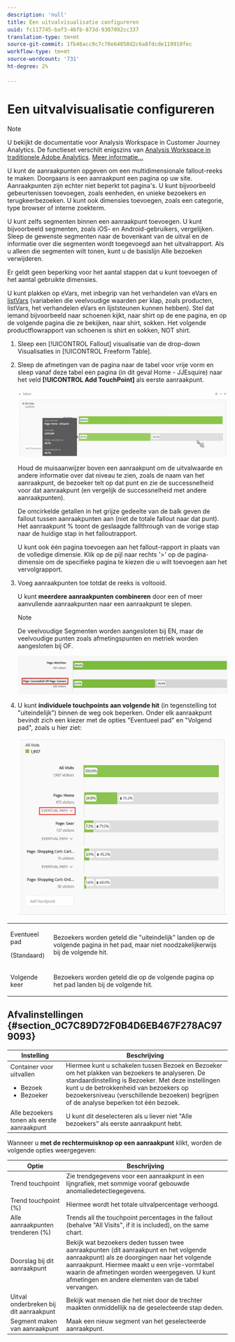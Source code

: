 ```yaml
---
description: 'null'
title: Een uitvalvisualisatie configureren
uuid: fc117745-baf3-46fb-873d-9307092cc337
translation-type: tm+mt
source-git-commit: 1fb46acc9c7c70e64058d2c6a8fdcde119910fec
workflow-type: tm+mt
source-wordcount: '731'
ht-degree: 2%

---
```



# Een uitvalvisualisatie configureren

>[!NOTE]
>
>U bekijkt de documentatie voor Analysis Workspace in Customer Journey Analytics. De functieset verschilt enigszins van [Analysis Workspace in traditionele Adobe Analytics](https://docs.adobe.com/content/help/en/analytics/analyze/analysis-workspace/home.html). [Meer informatie...](/help/getting-started/cja-aa.md)

U kunt de aanraakpunten opgeven om een multidimensionale fallout-reeks te maken. Doorgaans is een aanraakpunt een pagina op uw site. Aanraakpunten zijn echter niet beperkt tot pagina&#39;s. U kunt bijvoorbeeld gebeurtenissen toevoegen, zoals eenheden, en unieke bezoekers en terugkeerbezoeken. U kunt ook dimensies toevoegen, zoals een categorie, type browser of interne zoekterm.

U kunt zelfs segmenten binnen een aanraakpunt toevoegen. U kunt bijvoorbeeld segmenten, zoals iOS- en Android-gebruikers, vergelijken. Sleep de gewenste segmenten naar de bovenkant van de uitval en de informatie over die segmenten wordt toegevoegd aan het uitvalrapport. Als u alleen die segmenten wilt tonen, kunt u de basislijn Alle bezoeken verwijderen.

Er geldt geen beperking voor het aantal stappen dat u kunt toevoegen of het aantal gebruikte dimensies.

U kunt plakken op eVars, met inbegrip van het verhandelen van eVars en [listVars](https://docs.adobe.com/content/help/en/analytics/implementation/vars/page-vars/page-variables.html) (variabelen die veelvoudige waarden per klap, zoals producten, listVars, het verhandelen eVars en lijststeunen kunnen hebben). Stel dat iemand bijvoorbeeld naar schoenen kijkt, naar shirt op de ene pagina, en op de volgende pagina die ze bekijken, naar shirt, sokken. Het volgende productflowrapport van schoenen is shirt en sokken, NOT shirt.

1. Sleep een [!UICONTROL Fallout] visualisatie van de drop-down Visualisaties in [!UICONTROL Freeform Table].

1. Sleep de afmetingen van de pagina naar de tabel voor vrije vorm en sleep vanaf deze tabel een pagina (in dit geval Home - JJEsquire) naar het veld **[!UICONTROL Add TouchPoint]** als eerste aanraakpunt.

   ![](assets/fallout1.png)

   Houd de muisaanwijzer boven een aanraakpunt om de uitvalwaarde en andere informatie over dat niveau te zien, zoals de naam van het aanraakpunt, de bezoeker telt op dat punt en zie de successnelheid voor dat aanraakpunt (en vergelijk de successnelheid met andere aanraakpunten).

   De omcirkelde getallen in het grijze gedeelte van de balk geven de fallout tussen aanraakpunten aan (niet de totale fallout naar dat punt). Het aanraakpunt % toont de geslaagde fallthrough van de vorige stap naar de huidige stap in het falloutrapport.

   U kunt ook één pagina toevoegen aan het fallout-rapport in plaats van de volledige dimensie. Klik op de pijl naar rechts &#39;>&#39; op de pagina-dimensie om de specifieke pagina te kiezen die u wilt toevoegen aan het vervolgrapport.

1. Voeg aanraakpunten toe totdat de reeks is voltooid.

   U kunt **meerdere aanraakpunten combineren** door een of meer aanvullende aanraakpunten naar een aanraakpunt te slepen.

   >[!NOTE]
   >
   >De veelvoudige Segmenten worden aangesloten bij EN, maar de veelvoudige punten zoals afmetingspunten en metriek worden aangesloten bij OF.

   ![](assets/multiple_obj_touchpoint.png)

1. U kunt **individuele touchpoints aan volgende hit** (in tegenstelling tot &quot;uiteindelijk&quot;) binnen de weg ook beperken. Onder elk aanraakpunt bevindt zich een kiezer met de opties &quot;Eventueel pad&quot; en &quot;Volgend pad&quot;, zoals u hier ziet:

   ![](assets/next-hit-eventually.png)

<table id="table_A91D99D9364B41929CC5A5BC907E8985"> 
 <tbody> 
  <tr> 
   <td colname="col1"> <p>Eventueel pad </p> <p>(Standaard) </p> </td> 
   <td colname="col2"> <p>Bezoekers worden geteld die "uiteindelijk" landen op de volgende pagina in het pad, maar niet noodzakelijkerwijs bij de volgende hit. </p> </td> 
  </tr> 
  <tr> 
   <td colname="col1"> <p>Volgende keer </p> </td> 
   <td colname="col2"> <p>Bezoekers worden geteld die op de volgende pagina op het pad landen bij de volgende hit. </p> </td> 
  </tr> 
 </tbody> 
</table>

## Afvalinstellingen {#section_0C7C89D72F0B4D6EB467F278AC979093}

| Instelling | Beschrijving |
|--- |--- |
| Container voor uitvallen <ul><li>Bezoek</li><li>Bezoeker</li></ul> | Hiermee kunt u schakelen tussen Bezoek en Bezoeker om het plakken van bezoekers te analyseren. De standaardinstelling is Bezoeker.  Met deze instellingen kunt u de betrokkenheid van bezoekers op bezoekersniveau (verschillende bezoeken) begrijpen of de analyse beperken tot één bezoek. |
| Alle bezoekers tonen als eerste aanraakpunt | U kunt dit deselecteren als u liever niet &quot;Alle bezoekers&quot; als eerste aanraakpunt hebt. |

Wanneer u **met de rechtermuisknop op een aanraakpunt** klikt, worden de volgende opties weergegeven:

| Optie | Beschrijving |
|--- |--- |
| Trend touchpoint | Zie trendgegevens voor een aanraakpunt in een lijngrafiek, met sommige vooraf gebouwde anomaliedetectiegegevens. |
| Trend touchpoint (%) | Hiermee wordt het totale uitvalpercentage verhoogd. |
| Alle aanraakpunten trenderen (%) | Trends all the touchpoint percentages in the fallout (behalve &quot;All Visits&quot;, if it is included), on the same chart. |
| Doorslag bij dit aanraakpunt | Bekijk wat bezoekers deden tussen twee aanraakpunten (dit aanraakpunt en het volgende aanraakpunt) als ze doorgingen naar het volgende aanraakpunt. Hiermee maakt u een vrije-vormtabel waarin de afmetingen worden weergegeven. U kunt afmetingen en andere elementen van de tabel vervangen. |
| Uitval onderbreken bij dit aanraakpunt | Bekijk wat mensen die het niet door de trechter maakten onmiddellijk na de geselecteerde stap deden. |
| Segment maken van aanraakpunt | Maak een nieuw segment van het geselecteerde aanraakpunt. |
